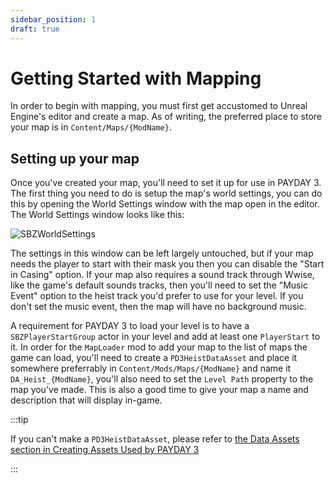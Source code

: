 ```yaml
---
sidebar_position: 1
draft: true
---
```


# Getting Started with Mapping

In order to begin with mapping, you must first get accustomed to Unreal Engine's editor and create a map. As of writing, the preferred place to store your map is in `Content/Maps/{ModName}`.

## Setting up your map

Once you've created your map, you'll need to set it up for use in PAYDAY 3. The first thing you need to do is setup the map's world settings, you can do this by opening the World Settings window with the map open in the editor. The World Settings window looks like this:


![SBZWorldSettings](/img/world-settings.png)

The settings in this window can be left largely untouched, but if your map needs the player to start with their mask you then you can disable the "Start in Casing" option. If your map also requires a sound track through Wwise, like the game's default sounds tracks, then you'll need to set the "Music Event" option to the heist track you'd prefer to use for your level. If you don't set the music event, then the map will have no background music.

A requirement for PAYDAY 3 to load your level is to have a `SBZPlayerStartGroup` actor in your level and add at least one `PlayerStart` to it.
In order for the `MapLoader` mod to add your map to the list of maps the game can load, you'll need to create a `PD3HeistDataAsset` and place it somewhere preferrably in `Content/Mods/Maps/{ModName}` and name it `DA_Heist_{ModName}`, you'll also need to set the `Level Path` property to the map you've made. This is also a good time to give your map a name and description that will display in-game.

:::tip

If you can't make a `PD3HeistDataAsset`, please refer to [the Data Assets section in Creating Assets Used by PAYDAY 3](/getting-started/creating-assets-used-by-pd3#data-assets)

:::